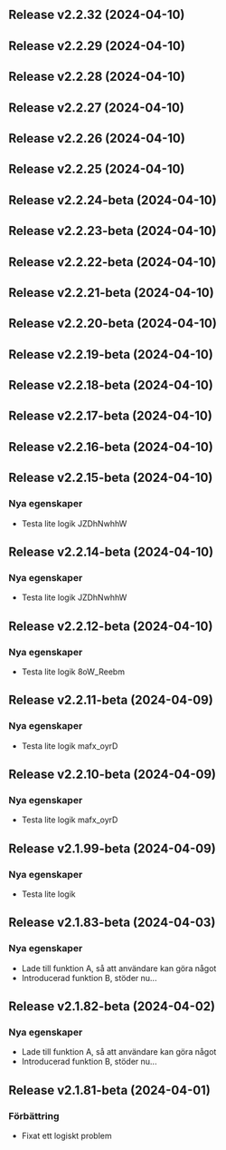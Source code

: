 ## Release v2.2.32 (2024-04-10)

## Release v2.2.29 (2024-04-10)

## Release v2.2.28 (2024-04-10)

## Release v2.2.27 (2024-04-10)

## Release v2.2.26 (2024-04-10)

## Release v2.2.25 (2024-04-10)

## Release v2.2.24-beta (2024-04-10)

## Release v2.2.23-beta (2024-04-10)

## Release v2.2.22-beta (2024-04-10)

## Release v2.2.21-beta (2024-04-10)

## Release v2.2.20-beta (2024-04-10)

## Release v2.2.19-beta (2024-04-10)

## Release v2.2.18-beta (2024-04-10)

## Release v2.2.17-beta (2024-04-10)

## Release v2.2.16-beta (2024-04-10)

## Release v2.2.15-beta (2024-04-10)

### Nya egenskaper

- Testa lite logik JZDhNwhhW

## Release v2.2.14-beta (2024-04-10)

### Nya egenskaper

- Testa lite logik JZDhNwhhW

## Release v2.2.12-beta (2024-04-10)

### Nya egenskaper

- Testa lite logik 8oW_Reebm

## Release v2.2.11-beta (2024-04-09)

### Nya egenskaper

- Testa lite logik mafx_oyrD

## Release v2.2.10-beta (2024-04-09)

### Nya egenskaper

- Testa lite logik mafx_oyrD

## Release v2.1.99-beta (2024-04-09)

### Nya egenskaper

- Testa lite logik

## Release v2.1.83-beta (2024-04-03)

### Nya egenskaper

- Lade till funktion A, så att användare kan göra något
- Introducerad funktion B, stöder nu...

## Release v2.1.82-beta (2024-04-02)

### Nya egenskaper

- Lade till funktion A, så att användare kan göra något
- Introducerad funktion B, stöder nu...

## Release v2.1.81-beta (2024-04-01)

### Förbättring

- Fixat ett logiskt problem
